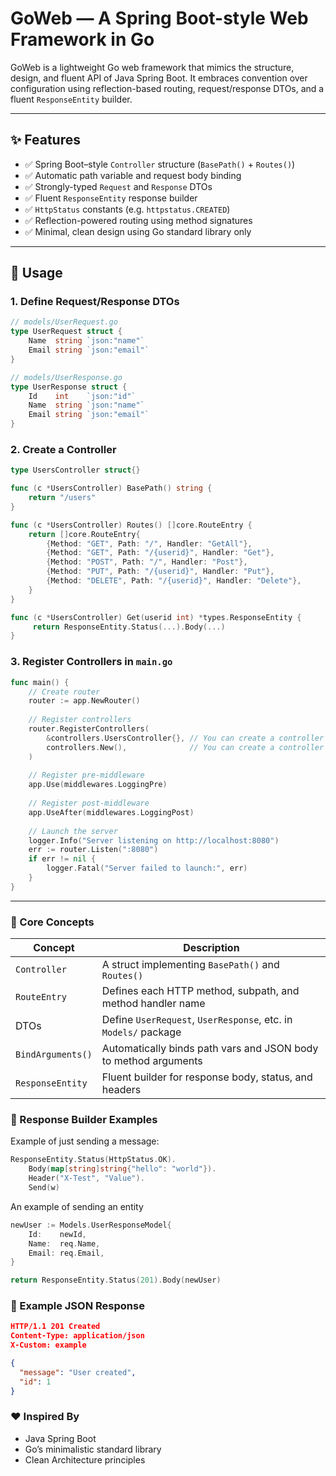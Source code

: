 # GoWeb — A Spring Boot-style Web Framework in Go

GoWeb is a lightweight Go web framework that mimics the structure, design, and fluent API of Java Spring Boot. It embraces convention over configuration using reflection-based routing, request/response DTOs, and a fluent `ResponseEntity` builder.

---

## ✨ Features

- ✅ Spring Boot–style `Controller` structure (`BasePath()` + `Routes()`)
- ✅ Automatic path variable and request body binding
- ✅ Strongly-typed `Request` and `Response` DTOs
- ✅ Fluent `ResponseEntity` response builder
- ✅ `HttpStatus` constants (e.g. `httpstatus.CREATED`)
- ✅ Reflection-powered routing using method signatures
- ✅ Minimal, clean design using Go standard library only

---

## 🚀 Usage

### 1. Define Request/Response DTOs

```go
// models/UserRequest.go
type UserRequest struct {
    Name  string `json:"name"`
    Email string `json:"email"`
}

// models/UserResponse.go
type UserResponse struct {
    Id    int    `json:"id"`
    Name  string `json:"name"`
    Email string `json:"email"`
}
```
### 2. Create a Controller
```go
type UsersController struct{}

func (c *UsersController) BasePath() string {
    return "/users"
}

func (c *UsersController) Routes() []core.RouteEntry {
    return []core.RouteEntry{
        {Method: "GET", Path: "/", Handler: "GetAll"},
        {Method: "GET", Path: "/{userid}", Handler: "Get"},
        {Method: "POST", Path: "/", Handler: "Post"},
        {Method: "PUT", Path: "/{userid}", Handler: "Put"},
        {Method: "DELETE", Path: "/{userid}", Handler: "Delete"},
    }
}

func (c *UsersController) Get(userid int) *types.ResponseEntity {
     return ResponseEntity.Status(...).Body(...)
}
```
### 3. Register Controllers in `main.go`
```go
func main() {
    // Create router
    router := app.NewRouter()
    
    // Register controllers
    router.RegisterControllers(
        &controllers.UsersController{}, // You can create a controller through OOP 
        controllers.New(),              // You can create a controller using the builder
    )
	
    // Register pre-middleware 
    app.Use(middlewares.LoggingPre)
    
    // Register post-middleware
    app.UseAfter(middlewares.LoggingPost)
    
    // Launch the server
    logger.Info("Server listening on http://localhost:8080")
    err := router.Listen(":8080")
    if err != nil {
        logger.Fatal("Server failed to launch:", err)
    }
}
```

---

### 🧱 Core Concepts

| Concept           | Description                                                     |
| ----------------- | --------------------------------------------------------------- |
| `Controller`      | A struct implementing `BasePath()` and `Routes()`               |
| `RouteEntry`      | Defines each HTTP method, subpath, and method handler name      |
| DTOs              | Define `UserRequest`, `UserResponse`, etc. in `Models/` package |
| `BindArguments()` | Automatically binds path vars and JSON body to method arguments |
| `ResponseEntity`  | Fluent builder for response body, status, and headers           |


### 🧪 Response Builder Examples
Example of just sending a message:
```go
ResponseEntity.Status(HttpStatus.OK).
    Body(map[string]string{"hello": "world"}).
    Header("X-Test", "Value").
    Send(w)
```
An example of sending an entity
```go
newUser := Models.UserResponseModel{
    Id:    newId,
    Name:  req.Name,
    Email: req.Email,
}

return ResponseEntity.Status(201).Body(newUser)
```

### 📌 Example JSON Response

```json
HTTP/1.1 201 Created
Content-Type: application/json
X-Custom: example

{
  "message": "User created",
  "id": 1
}
```

### ❤️ Inspired By

- Java Spring Boot
- Go’s minimalistic standard library
- Clean Architecture principles